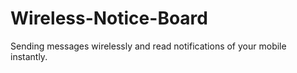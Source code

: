 # Wireless-Notice-Board
Sending messages wirelessly and read notifications of your mobile instantly.
